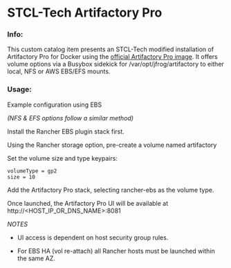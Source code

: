 # STCL-Tech Artifactory Pro

### Info:

 This custom catalog item presents an STCL-Tech modified installation of Artifactory Pro for Docker using the [official Artifactory Pro image](https://bintray.com/jfrog/artifactory-pro). It offers volume options via a Busybox sidekick for /var/opt/jfrog/artifactory to either local, NFS or AWS EBS/EFS mounts.

### Usage:

  Example configuration using EBS

  *(NFS & EFS options follow a similar method)*

  Install the Rancher EBS plugin stack first.

  Using the Rancher storage option, pre-create a volume named artifactory

  Set the volume size and type keypairs:

  ```
  volumeType = gp2
  size = 10
  ```

  Add the Artifactory Pro stack, selecting rancher-ebs as the volume type.

  Once launched, the Artifactory Pro UI will be available at http://<HOST_IP_OR_DNS_NAME>:8081

  *NOTES*

  - UI access is dependent on host security group rules.

  - For EBS HA (vol re-attach) all Rancher hosts must be launched within the same AZ.
